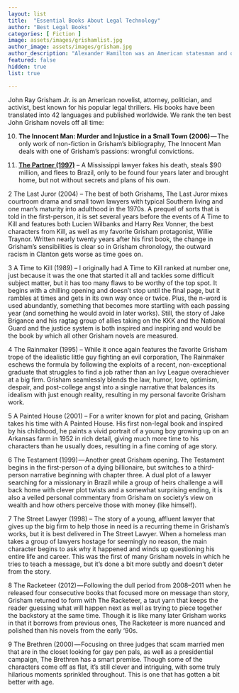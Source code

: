 ```yaml
---
layout: list
title:  "Essential Books About Legal Technology"
author: "Best Legal Books"
categories: [ Fiction ]
image: assets/images/grishamlist.jpg
author_image: assets/images/grisham.jpg
author_description: "Alexander Hamilton was an American statesman and one of the Founding Fathers of the United States. He was an influential interpreter and promoter of the U.S. Constitution, as well as the founder of the nation's financial system, the Federalist Party, the United States Coast Guard, and the New York Post newspaper."
featured: false
hidden: true
list: true

---
```


John Ray Grisham Jr. is an American novelist, attorney, politician, and activist, best known for his popular legal thrillers. His books have been translated into 42 languages and published worldwide. We rank the ten best John Grisham novels off all time:

10. **The Innocent Man: Murder and Injustice in a Small Town (2006)** — The only work of non-fiction in Grisham’s bibliography, The Innocent Man deals with one of Grisham’s passions: wrongful convictions.


1. **[The Partner (1997)](https://www.google.com)** – A Mississippi lawyer fakes his death, steals $90 million, and flees to Brazil, only to be found four years later and brought home, but not without secrets and plans of his own.

2
The Last Juror (2004) – The best of both Grishams, The Last Juror mixes courtroom drama and small town lawyers with typical Southern living and one man’s maturity into adulthood in the 1970s. A prequel of sorts that is told in the first-person, it is set several years before the events of A Time to Kill and features both Lucien Wilbanks and Harry Rex Vonner, the best characters from Kill, as well as my favorite Grisham protagonist, Willie Traynor. Written nearly twenty years after his first book, the change in Grisham’s sensibilities is clear so in Grisham chronology, the outward racism in Clanton gets worse as time goes on.


3
A Time to Kill (1989) – I originally had A Time to Kill ranked at number one, just because it was the one that started it all and tackles some difficult subject matter, but it has too many flaws to be worthy of the top spot. It begins with a chilling opening and doesn’t stop until the final page, but it rambles at times and gets in its own way once or twice. Plus, the n-word is used abundantly, something that becomes more startling with each passing year (and something he would avoid in later works). Still, the story of Jake Brigance and his ragtag group of allies taking on the KKK and the National Guard and the justice system is both inspired and inspiring and would be the book by which all other Grisham novels are measured.


4
The Rainmaker (1995) – While it once again features the favorite Grisham trope of the idealistic little guy fighting an evil corporation, The Rainmaker eschews the formula by following the exploits of a recent, non-exceptional graduate that struggles to find a job rather than an Ivy League overachiever at a big firm. Grisham seamlessly blends the law, humor, love, optimism, despair, and post-college angst into a single narrative that balances its idealism with just enough reality, resulting in my personal favorite Grisham work.

5
A Painted House (2001) – For a writer known for plot and pacing, Grisham takes his time with A Painted House. His first non-legal book and inspired by his childhood, he paints a vivid portrait of a young boy growing up on an Arkansas farm in 1952 in rich detail, giving much more time to his characters than he usually does, resulting in a fine coming of age story.

6
The Testament (1999) — Another great Grisham opening. The Testament begins in the first-person of a dying billionaire, but switches to a third-person narrative beginning with chapter three. A dual plot of a lawyer searching for a missionary in Brazil while a group of heirs challenge a will back home with clever plot twists and a somewhat surprising ending, it is also a veiled personal commentary from Grisham on society’s view on wealth and how others perceive those with money (like himself).


7
The Street Lawyer (1998) – The story of a young, affluent lawyer that gives up the big firm to help those in need is a recurring theme in Grisham’s works, but it is best delivered in The Street Lawyer. When a homeless man takes a group of lawyers hostage for seemingly no reason, the main character begins to ask why it happened and winds up questioning his entire life and career. This was the first of many Grisham novels in which he tries to teach a message, but it’s done a bit more subtly and doesn’t deter from the story.

8
The Racketeer (2012) — Following the dull period from 2008–2011 when he released four consecutive books that focused more on message than story, Grisham returned to form with The Racketeer, a taut yarn that keeps the reader guessing what will happen next as well as trying to piece together the backstory at the same time. Though it is like many later Grisham works in that it borrows from previous ones, The Racketeer is more nuanced and polished than his novels from the early ‘90s.

9
The Brethren (2000) — Focusing on three judges that scam married men that are in the closet looking for gay pen pals, as well as a presidential campaign, The Brethren has a smart premise. Though some of the characters come off as flat, it’s still clever and intriguing, with some truly hilarious moments sprinkled throughout. This is one that has gotten a bit better with age.


